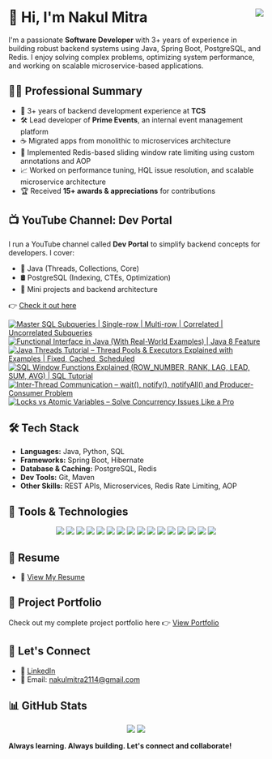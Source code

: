 # 👋 Hi, I'm Nakul Mitra <img src="https://komarev.com/ghpvc/?username=nakulmitra&label=Profile%20views&color=0e75b6&style=for-the-badge" align="right"/>

I'm a passionate **Software Developer** with 3+ years of experience in building robust backend systems using Java, Spring Boot, PostgreSQL, and Redis. I enjoy solving complex problems, optimizing system performance, and working on scalable microservice-based applications.


## 🧑‍💼 Professional Summary

- 💼 3+ years of backend development experience at **TCS**
- 🛠️ Lead developer of **Prime Events**, an internal event management platform
- ☕ Migrated apps from monolithic to microservices architecture
- 🚀 Implemented Redis-based sliding window rate limiting using custom annotations and AOP
- 📈 Worked on performance tuning, HQL issue resolution, and scalable microservice architecture
- 🏆 Received **15+ awards & appreciations** for contributions


## 📺 YouTube Channel: Dev Portal

I run a YouTube channel called **Dev Portal** to simplify backend concepts for developers. I cover:

- 🧵 Java (Threads, Collections, Core)
- 🛢️ PostgreSQL (Indexing, CTEs, Optimization)
- 🧪 Mini projects and backend architecture

👉 [Check it out here](https://www.youtube.com/@DevPortal2114)

<!-- BEGIN YOUTUBE-CARDS -->
[![Master SQL Subqueries | Single-row | Multi-row | Correlated | Uncorrelated Subqueries](https://ytcards.demolab.com/?id=kvPMeXoykAU&title=Master+SQL+Subqueries+%7C+Single-row+%7C+Multi-row+%7C+Correlated+%7C+Uncorrelated+Subqueries&lang=en&timestamp=1745845280&background_color=%230d1117&title_color=%23ffffff&stats_color=%23dedede&max_title_lines=1&width=250&border_radius=5 "Master SQL Subqueries | Single-row | Multi-row | Correlated | Uncorrelated Subqueries")](https://www.youtube.com/watch?v=kvPMeXoykAU)
[![Functional Interface in Java (With Real-World Examples) | Java 8 Feature](https://ytcards.demolab.com/?id=e5Q_kQFIdU4&title=Functional+Interface+in+Java+%28With+Real-World+Examples%29+%7C+Java+8+Feature&lang=en&timestamp=1745415037&background_color=%230d1117&title_color=%23ffffff&stats_color=%23dedede&max_title_lines=1&width=250&border_radius=5 "Functional Interface in Java (With Real-World Examples) | Java 8 Feature")](https://www.youtube.com/watch?v=e5Q_kQFIdU4)
[![Java Threads Tutorial – Thread Pools & Executors Explained with Examples | Fixed, Cached, Scheduled](https://ytcards.demolab.com/?id=bUC6tft9TxM&title=Java+Threads+Tutorial+%E2%80%93+Thread+Pools+%26+Executors+Explained+with+Examples+%7C+Fixed%2C+Cached%2C+Scheduled&lang=en&timestamp=1744863302&background_color=%230d1117&title_color=%23ffffff&stats_color=%23dedede&max_title_lines=1&width=250&border_radius=5 "Java Threads Tutorial – Thread Pools & Executors Explained with Examples | Fixed, Cached, Scheduled")](https://www.youtube.com/watch?v=bUC6tft9TxM)
[![SQL Window Functions Explained (ROW_NUMBER, RANK, LAG, LEAD, SUM, AVG) | SQL Tutorial](https://ytcards.demolab.com/?id=gMymeinwF8A&title=SQL+Window+Functions+Explained+%28ROW_NUMBER%2C+RANK%2C+LAG%2C+LEAD%2C+SUM%2C+AVG%29+%7C+SQL+Tutorial&lang=en&timestamp=1744604102&background_color=%230d1117&title_color=%23ffffff&stats_color=%23dedede&max_title_lines=1&width=250&border_radius=5 "SQL Window Functions Explained (ROW_NUMBER, RANK, LAG, LEAD, SUM, AVG) | SQL Tutorial")](https://www.youtube.com/watch?v=gMymeinwF8A)
[![Inter-Thread Communication – wait(), notify(), notifyAll() and Producer-Consumer Problem](https://ytcards.demolab.com/?id=5k-gXIFWGRc&title=Inter-Thread+Communication+%E2%80%93+wait%28%29%2C+notify%28%29%2C+notifyAll%28%29+and+Producer-Consumer+Problem&lang=en&timestamp=1744258500&background_color=%230d1117&title_color=%23ffffff&stats_color=%23dedede&max_title_lines=1&width=250&border_radius=5 "Inter-Thread Communication – wait(), notify(), notifyAll() and Producer-Consumer Problem")](https://www.youtube.com/watch?v=5k-gXIFWGRc)
[![Locks vs Atomic Variables – Solve Concurrency Issues Like a Pro](https://ytcards.demolab.com/?id=oiEXFKLNQpc&title=Locks+vs+Atomic+Variables+%E2%80%93+Solve+Concurrency+Issues+Like+a+Pro&lang=en&timestamp=1743653704&background_color=%230d1117&title_color=%23ffffff&stats_color=%23dedede&max_title_lines=1&width=250&border_radius=5 "Locks vs Atomic Variables – Solve Concurrency Issues Like a Pro")](https://www.youtube.com/watch?v=oiEXFKLNQpc)
<!-- END YOUTUBE-CARDS -->


## 🛠️ Tech Stack

- **Languages:** Java, Python, SQL  
- **Frameworks:** Spring Boot, Hibernate  
- **Database & Caching:** PostgreSQL, Redis  
- **Dev Tools:** Git, Maven  
- **Other Skills:** REST APIs, Microservices, Redis Rate Limiting, AOP


## 🧰 Tools & Technologies

<p align="center">
  <img src="https://img.shields.io/badge/Microservices-FF6F00?style=for-the-badge&logo=docker&logoColor=white"/>
  <img src="https://img.shields.io/badge/Java-%23ED8B00.svg?style=for-the-badge&logo=java&logoColor=white"/>
  <img src="https://img.shields.io/badge/Spring-%236DB33F.svg?style=for-the-badge&logo=spring&logoColor=white"/>
  <img src="https://img.shields.io/badge/Hibernate-59666C?style=for-the-badge&logo=hibernate&logoColor=white"/>
  <img src="https://img.shields.io/badge/AOP-6DB33F?style=for-the-badge&logo=spring&logoColor=white"/>
  <img src="https://img.shields.io/badge/PostgreSQL-336791?style=for-the-badge&logo=postgresql&logoColor=white"/>
  <img src="https://img.shields.io/badge/Redis-DC382D?style=for-the-badge&logo=redis&logoColor=white"/>
  <img src="https://img.shields.io/badge/REST_API-005571?style=for-the-badge&logo=rest&logoColor=white"/>
  <img src="https://img.shields.io/badge/Maven-C71A36?style=for-the-badge&logo=apachemaven&logoColor=white"/>
  <img src="https://img.shields.io/badge/Linux-FCC624?style=for-the-badge&logo=linux&logoColor=black"/>
  <img src="https://img.shields.io/badge/Git-F05032?style=for-the-badge&logo=git&logoColor=white"/>
  <img src="https://img.shields.io/badge/MySQL-4479A1?style=for-the-badge&logo=mysql&logoColor=white" />
  <img src="https://img.shields.io/badge/Python-3776AB?style=for-the-badge&logo=python&logoColor=white"/>
  <img src="https://img.shields.io/badge/STS-6DB33F?style=for-the-badge&logo=spring&logoColor=white"/>
  <img src="https://img.shields.io/badge/VS%20Code-007ACC?style=for-the-badge&logo=visualstudiocode&logoColor=white"/>
  <img src="https://img.shields.io/badge/PyCharm-000000?style=for-the-badge&logo=pycharm&logoColor=white"/>
</p>


## 📄 Resume

- 📄 [View My Resume](https://github.com/nakulmitra/nakulmitra/blob/master/resume/Nakul_Mitra_Java_Spring_Boot_PostgreSQL_Redis.pdf)


## 💼 Project Portfolio

Check out my complete project portfolio here 👉 [View Portfolio](https://github.com/nakulmitra/project-portfolio)


## 🤝 Let's Connect

- 🔗 [LinkedIn](https://www.linkedin.com/in/nakul-mitra-microservices-spring-boot-java-postgresql/)
- 📧 Email: nakulmitra2114@gmail.com

## 📊 GitHub Stats

<p align="center">
  <!-- <img src="https://github-readme-stats.vercel.app/api?username=nakulmitra&show_icons=true&theme=vue" /> -->
  <img src="https://github-profile-summary-cards.vercel.app/api/cards/profile-details?username=nakulmitra&theme=vue" />
  <img src="https://github-readme-streak-stats.herokuapp.com?user=nakulmitra&theme=vue" />
</p>

<!-- ## 🧾 Recent Commits -->

<!-- [![GitHub Activity Graph](https://github-readme-activity-graph.vercel.app/graph?username=nakulmitra&theme=vue)](https://github.com/nakulmitra) -->

**Always learning. Always building. Let's connect and collaborate!**